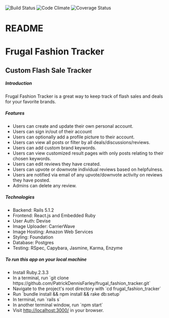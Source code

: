 ![Build Status](https://app.codeship.com/projects/8d9bc930-5843-0135-0fa3-36f0cd9b538f/status?branch=master)
![Code Climate](https://codeclimate.com/github/PatrickDennisFarley/frugal_fashion_tracker.png)
![Coverage Status](https://coveralls.io/repos/PatrickDennisFarley>/frugal_fashion_tracker/badge.png)
# README

<h1>Frugal Fashion Tracker</h1>
<h2>Custom Flash Sale Tracker</h2>

<h5>Introduction</h5>
<p>Frugal Fashion Tracker is a great way to keep track of flash sales and deals for your favorite brands.</p>

<h5>Features</h5>
<ul>
<li>Users can create and update their own personal account.</li>
<li>Users can sign in/out of their account</li>
<li>Users can optionally add a profile picture to their account.</li>
<li>Users can view all posts or filter by all deals/discussions/reviews.</li>
<li>Users can add custom brand keywords.</li>
<li>Users can view customized result pages with only posts relating to their chosen keywords.</li>
<li>Users can edit reviews they have created.</li>
<li>Users can upvote or downvote individual reviews based on helpfulness.</li>
<li>Users are notified via email of any upvote/downvote activity on reviews they have posted.</li>
<li>Admins can delete any review.</li>
</ul>




<h5>Technologies</h5>
<ul>
<li>Backend: Rails 5.1.2</li>
<li>Frontend: React.js and Embedded Ruby</li>
<li>User Auth: Devise</li>
<li>Image Uploader: CarrierWave</li>
<li>Image Hosting: Amazon Web Services</li>
<li>Styling: Foundation</li>
<li>Database: Postgres</li>
<li>Testing: RSpec, Capybara, Jasmine, Karma, Enzyme</li>
</ul>

<h5>To run this app on your local machine</h5>
<ul>
<li>Install Ruby.2.3.3</li>
<li>In a terminal, run `git clone https://github.com/PatrickDennisFarley/frugal_fashion_tracker.git`</li>
<li>Navigate to the project's root directory with `cd frugal_fashion_tracker`</li>
<li>Run `bundle install && npm install && rake db:setup`</li>
<li>In terminal, run `rails s`</li>
<li>In another terminal window, run  `npm start`</li>
<li>Visit <a href='http://localhost:3000/'>http://localhost:3000/</a> in your browser.</li>
</ul>
